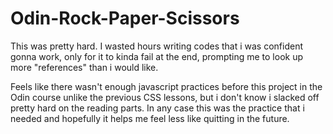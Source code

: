 # Odin-Rock-Paper-Scissors

This was pretty hard. I wasted hours writing codes that i was confident gonna work, only for it to kinda fail at the end, prompting me to look up more "references" than i would like. 

Feels like there wasn't enough javascript practices before this project in the Odin course unlike the previous CSS lessons, but i don't know i slacked off pretty hard on the reading parts. In any case this was the practice that i needed and hopefully it helps me feel less like quitting in the future.